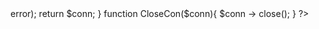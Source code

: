 
<?php 
function openCon(){
$dbhost = "localhost";
$dbuser = "raineri";
$dbpass = "0512";
$db = "teste";
$conn = new mysqli($dbhost, $dbuser, $dbpass, $db) or die ("connection failed".$conn-> error);
return $conn;
}
function CloseCon($conn){
    $conn -> close();
}
?>
